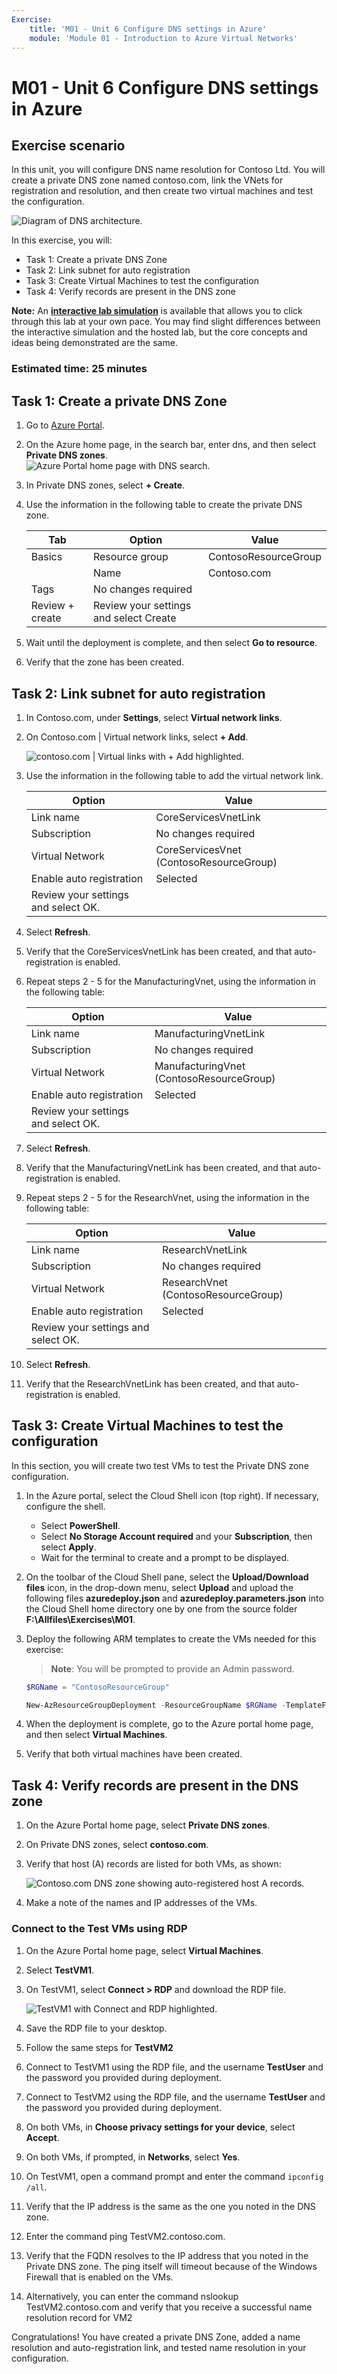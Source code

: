 ```yaml
---
Exercise:
    title: 'M01 - Unit 6 Configure DNS settings in Azure'
    module: 'Module 01 - Introduction to Azure Virtual Networks'
---
```


# M01 - Unit 6 Configure DNS settings in Azure

## Exercise scenario

In this unit, you will configure DNS name resolution for Contoso Ltd. You will create a private DNS zone named contoso.com, link the VNets for registration and resolution, and then create two virtual machines and test the configuration.

![Diagram of DNS architecture.](../media/6-exercise-configure-domain-name-servers-configuration-azure.png)

In this exercise, you will:

+ Task 1: Create a private DNS Zone
+ Task 2: Link subnet for auto registration
+ Task 3: Create Virtual Machines to test the configuration
+ Task 4: Verify records are present in the DNS zone

**Note:** An **[interactive lab simulation](https://mslabs.cloudguides.com/guides/AZ-700%20Lab%20Simulation%20-%20Configure%20DNS%20settings%20in%20Azure)** is available that allows you to click through this lab at your own pace. You may find slight differences between the interactive simulation and the hosted lab, but the core concepts and ideas being demonstrated are the same.

### Estimated time: 25 minutes

## Task 1: Create a private DNS Zone

1. Go to [Azure Portal](https://portal.azure.com/).

1. On the Azure home page, in the search bar, enter dns, and then select **Private DNS zones**.  
   ![Azure Portal home page with DNS search.](../media/create-private-dns-zone.png)

1. In Private DNS zones, select **+ Create**.

1. Use the information in the following table to create the private DNS zone.

    | **Tab**         | **Option**                             | **Value**            |
    | --------------- | -------------------------------------- | -------------------- |
    | Basics          | Resource group                         | ContosoResourceGroup |
    |                 | Name                                   | Contoso.com          |
    | Tags            | No changes required                    |                      |
    | Review + create | Review your settings and select Create |                      |

1. Wait until the deployment is complete, and then select **Go to resource**.

1. Verify that the zone has been created.

## Task 2: Link subnet for auto registration

1. In Contoso.com, under **Settings**, select **Virtual network links**.

1. On Contoso.com \| Virtual network links, select **+ Add**.

    ![contoso.com \| Virtual links with + Add highlighted.](../media/add-network-link-dns.png)

1. Use the information in the following table to add the virtual network link.

    | **Option**                          | **Value**                               |
    | ----------------------------------- | --------------------------------------- |
    | Link name                           | CoreServicesVnetLink                    |
    | Subscription                        | No changes required                     |
    | Virtual Network                     | CoreServicesVnet (ContosoResourceGroup) |
    | Enable auto registration            | Selected                                |
    | Review your settings and select OK. |                                         |

1. Select **Refresh**.

1. Verify that the CoreServicesVnetLink has been created, and that auto-registration is enabled.

1. Repeat steps 2 - 5 for the ManufacturingVnet, using the information in the following table:

    | **Option**                          | **Value**                                |
    | ----------------------------------- | ---------------------------------------- |
    | Link name                           | ManufacturingVnetLink                    |
    | Subscription                        | No changes required                      |
    | Virtual Network                     | ManufacturingVnet (ContosoResourceGroup) |
    | Enable auto registration            | Selected                                 |
    | Review your settings and select OK. |                                          |

1. Select **Refresh**.

1. Verify that the ManufacturingVnetLink has been created, and that auto-registration is enabled.

1. Repeat steps 2 - 5 for the ResearchVnet, using the information in the following table:

    | **Option**                          | **Value**                           |
    | ----------------------------------- | ----------------------------------- |
    | Link name                           | ResearchVnetLink                    |
    | Subscription                        | No changes required                 |
    | Virtual Network                     | ResearchVnet (ContosoResourceGroup) |
    | Enable auto registration            | Selected                            |
    | Review your settings and select OK. |                                     |

1. Select **Refresh**.

1. Verify that the ResearchVnetLink has been created, and that auto-registration is enabled.

## Task 3: Create Virtual Machines to test the configuration

In this section, you will create two test VMs to test the Private DNS zone configuration.

1. In the Azure portal, select the Cloud Shell icon (top right). If necessary, configure the shell.  
    + Select **PowerShell**.
    + Select **No Storage Account required** and your **Subscription**, then select **Apply**.
    + Wait for the terminal to create and a prompt to be displayed. 

1. On the toolbar of the Cloud Shell pane, select the **Upload/Download files** icon, in the drop-down menu, select **Upload** and upload the following files **azuredeploy.json** and **azuredeploy.parameters.json** into the Cloud Shell home directory one by one from the source folder **F:\Allfiles\Exercises\M01**.

1. Deploy the following ARM templates to create the VMs needed for this exercise:

    >**Note**: You will be prompted to provide an Admin password.

   ```powershell
   $RGName = "ContosoResourceGroup"
   
   New-AzResourceGroupDeployment -ResourceGroupName $RGName -TemplateFile azuredeploy.json -TemplateParameterFile azuredeploy.parameters.json
   ```
  
1. When the deployment is complete, go to the Azure portal home page, and then select **Virtual Machines**.

1. Verify that both virtual machines have been created.

## Task 4: Verify records are present in the DNS zone

1. On the Azure Portal home page, select **Private DNS zones**.

1. On Private DNS zones, select **contoso.com**.

1. Verify that host (A) records are listed for both VMs, as shown:

    ![Contoso.com DNS zone showing auto-registered host A records.](../media/contoso_com-dns-zone.png)

1. Make a note of the names and IP addresses of the VMs.

### Connect to the Test VMs using RDP

1. On the Azure Portal home page, select **Virtual Machines**.

1. Select **TestVM1**.

1. On TestVM1, select **Connect &gt; RDP** and download the RDP file.

    ![TestVM1 with Connect and RDP highlighted.](../media/connect-to-am.png)

1. Save the RDP file to your desktop.

1. Follow the same steps for **TestVM2**

1. Connect to TestVM1 using the RDP file, and the username **TestUser** and the password you provided during deployment.

1. Connect to TestVM2 using the RDP file, and the username **TestUser** and the password you provided during deployment.

1. On both VMs, in **Choose privacy settings for your device**, select **Accept**.

1. On both VMs, if prompted, in **Networks**, select **Yes**.

1. On TestVM1, open a command prompt and enter the command `ipconfig /all`.

1. Verify that the IP address is the same as the one you noted in the DNS zone.

1. Enter the command ping TestVM2.contoso.com.

1. Verify that the FQDN resolves to the IP address that you noted in the Private DNS zone. The ping itself will timeout because of the Windows Firewall that is enabled on the VMs.

1. Alternatively, you can enter the command nslookup TestVM2.contoso.com and verify that you receive a successful name resolution record for VM2

Congratulations! You have created a private DNS Zone, added a name resolution and auto-registration link, and tested name resolution in your configuration.
